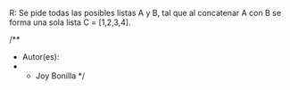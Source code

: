 R: Se pide todas las posibles listas A y B, tal que al concatenar A con B se forma una sola lista C = [1,2,3,4].

/**
 * Autor(es): 
 * - Joy Bonilla
 */
